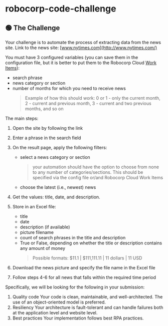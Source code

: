 # robocorp-code-challenge

## 🟢 The Challenge

Your challenge is to automate the process of extracting data from the news site. Link to the news site: [www.nytimes.com](http://www.nytimes.com/)

You must have 3 configured variables (you can save them in the configuration file, but it is better to put them to the Robocorp Cloud [Work Items](https://robocorp.com/docs/libraries/rpa-framework/rpa-robocorp-workitems/keywords#get-work-item-variable)):

- search phrase
- news category or section
- number of months for which you need to receive news
    > Example of how this should work: 0 or 1 - only the current month, 
    2 - current and previous month, 3 - current and two previous months, and so on


The main steps:

1. Open the site by following the link

2. Enter a phrase in the search field
3. On the result page, apply the following filters:
    - select a news category or section
        > your automation should have the option to choose from none to any number of categories/sections. 
        This should be specified via the config file or/and Robocorp Cloud Work Items
    - choose the latest (i.e., newest) news

4. Get the values: title, date, and description.
5. Store in an Excel file:
    - title
    - date
    - description (if available)
    - picture filename
    - count of search phrases in the title and description
    - True or False, depending on whether the title or description contains any amount of money
        > Possible formats: $11.1 | $111,111.11 | 11 dollars | 11 USD

6. Download the news picture and specify the file name in the Excel file
7. Follow steps 4-6 for all news that falls within the required time period


Specifically, we will be looking for the following in your submission:

1. Quality code
Your code is clean, maintainable, and well-architected. The use of an object-oriented model is preferred.
2. Resiliency
Your architecture is fault-tolerant and can handle failures both at the application level and website level.
3. Best practices
Your implementation follows best RPA practices.
